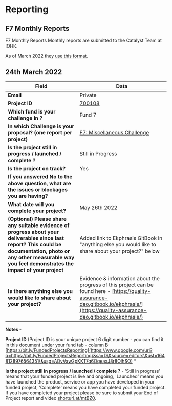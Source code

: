 # Reporting

## F7 Monthly Reports

F7 Monthly Reports Monthly reports are submitted to the Catalyst Team at IOHK.

As of March 2022 they [use this format](https://docs.google.com/forms/d/e/1FAIpQLSdS6wAzKdSR1mAwCHP0EkVqOVlszvU5E45B0G2-0HmjO6qgbA/viewform).

## 24th March 2022

| Field                                                                                                                                                                                                                    | Data                                                                                                                                                                                     |
| ------------------------------------------------------------------------------------------------------------------------------------------------------------------------------------------------------------------------ | ---------------------------------------------------------------------------------------------------------------------------------------------------------------------------------------- |
| **Email**                                                                                                                                                                                                                | Private                                                                                                                                                                                  |
| **Project ID**                                                                                                                                                                                                           | [700108](https://docs.google.com/spreadsheets/d/1bfnWFa94Y7Zj0G7dtpo9W1nAYGovJbswipxiHT4UE3g/edit#gid=793243167\&range=B113)                                                             |
| **Which fund is your challenge in ?**                                                                                                                                                                                    | Fund 7                                                                                                                                                                                   |
| **In which Challenge is your proposal? (one report per project)**                                                                                                                                                        | [F7: Miscellaneous Challenge](https://cardano.ideascale.com/c/campaigns/26248/about)                                                                                                     |
| **Is the project still in progress / launched / complete ?**                                                                                                                                                             | Still in Progress                                                                                                                                                                        |
| **Is the project on track?**                                                                                                                                                                                             | Yes                                                                                                                                                                                      |
| **If you answered No to the above question, what are the issues or blockages you are having?**                                                                                                                           |                                                                                                                                                                                          |
| **What date will you complete your project?**                                                                                                                                                                            | May 26th 2022                                                                                                                                                                            |
| **(Optional) Please share any suitable evidence of progress about your deliverables since last report? This could be documentation, photo or any other measurable way you feel demonstrates the impact of your project** | Added link to Ekphrasis GitBook in "anything else you would like to share about your project?" below                                                                                     |
| **Is there anything else you would like to share about your project?**                                                                                                                                                   | Evidence & information about the progress of this project can be found here - [https://quality-assurance-dao.gitbook.io/ekphrasis/](https://quality-assurance-dao.gitbook.io/ekphrasis/) |

**Notes -**

**Project ID** (Project ID is your unique project 6 digit number - you can find it in this document under your fund tab - column B: [https://bit.ly/FundedProjectsReporting](https://www.google.com/url?q=https://bit.ly/FundedProjectsReporting\&sa=D\&source=editors\&ust=1648128976564351\&usg=AOvVaw2pKKT7q6OqeaxJ8r8OIhSQ) \*

**Is the project still in progress / launched / complete ?** - 'Still in progress' means that your funded project is live and ongoing, 'Launched' means you have launched the product, service or app you have developed in your funded project, 'Complete' means you have completed your funded project. If you have completed your project please be sure to submit your End of Project report and video [shorturl.at/mtBZ0](https://www.google.com/url?q=http://shorturl.at/mtBZ0\&sa=D\&source=editors\&ust=1648129856836889\&usg=AOvVaw1q0I6GOqSIqY5MnEXoX1Qx).
